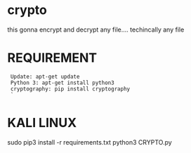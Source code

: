 # crypto
this gonna encrypt and decrypt any file.... techincally any file 

# REQUIREMENT
     Update: apt-get update
     Python 3: apt-get install python3
     cryptography: pip install cryptography
     `
# KALI LINUX

  sudo pip3 install -r requirements.txt
  python3 CRYPTO.py
